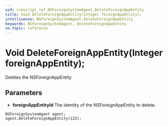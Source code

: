 ```yaml
---
uid: crmscript_ref_NSForeignSystemAgent_DeleteForeignAppEntity
title: Void DeleteForeignAppEntity(Integer foreignAppEntity);
intellisense: NSForeignSystemAgent.DeleteForeignAppEntity
keywords: NSForeignSystemAgent, DeleteForeignAppEntity
so.topic: reference
---
```


# Void DeleteForeignAppEntity(Integer foreignAppEntity);

Deletes the NSForeignAppEntity
 
## Parameters

* **foreignAppEntityId** The identity of the NSForeignAppEntity to delete.

```crmscript
NSForeignSystemAgent agent;
agent.DeleteForeignAppEntity(123);
```

